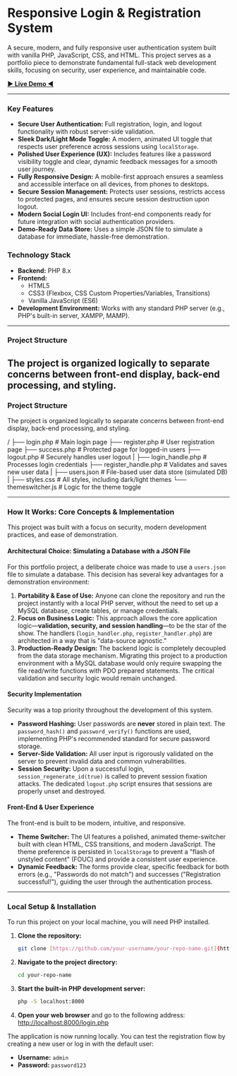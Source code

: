# Responsive Login & Registration System

A secure, modern, and fully responsive user authentication system built with vanilla PHP, JavaScript, CSS, and HTML. This project serves as a portfolio piece to demonstrate fundamental full-stack web development skills, focusing on security, user experience, and maintainable code.

**[► Live Demo ◄]()**

---

### Key Features

* **Secure User Authentication:** Full registration, login, and logout functionality with robust server-side validation.
* **Sleek Dark/Light Mode Toggle:** A modern, animated UI toggle that respects user preference across sessions using `localStorage`.
* **Polished User Experience (UX):** Includes features like a password visibility toggle and clear, dynamic feedback messages for a smooth user journey.
* **Fully Responsive Design:** A mobile-first approach ensures a seamless and accessible interface on all devices, from phones to desktops.
* **Secure Session Management:** Protects user sessions, restricts access to protected pages, and ensures secure session destruction upon logout.
* **Modern Social Login UI:** Includes front-end components ready for future integration with social authentication providers.
* **Demo-Ready Data Store:** Uses a simple JSON file to simulate a database for immediate, hassle-free demonstration.

### Technology Stack

* **Backend:** PHP 8.x
* **Frontend:**
    * HTML5
    * CSS3 (Flexbox, CSS Custom Properties/Variables, Transitions)
    * Vanilla JavaScript (ES6)
* **Development Environment:** Works with any standard PHP server (e.g., PHP's built-in server, XAMPP, MAMP).

---

### Project Structure

The project is organized logically to separate concerns between front-end display, back-end processing, and styling.
---

### Project Structure

The project is organized logically to separate concerns between front-end display, back-end processing, and styling.

/
├── login.php             # Main login page
├── register.php          # User registration page
├── success.php           # Protected page for logged-in users
├── logout.php            # Securely handles user logout
|
├── login_handle.php     # Processes login credentials
├── register_handle.php  # Validates and saves new user data
|
├── users.json            # File-based user data store (simulated DB)
|
├── styles.css             # All styles, including dark/light themes
└── themeswitcher.js     # Logic for the theme toggle

---

### How It Works: Core Concepts & Implementation

This project was built with a focus on security, modern development practices, and ease of demonstration.

#### Architectural Choice: Simulating a Database with a JSON File

For this portfolio project, a deliberate choice was made to use a `users.json` file to simulate a database. This decision has several key advantages for a demonstration environment:

1.  **Portability & Ease of Use:** Anyone can clone the repository and run the project instantly with a local PHP server, without the need to set up a MySQL database, create tables, or manage credentials.
2.  **Focus on Business Logic:** This approach allows the core application logic—**validation, security, and session handling**—to be the star of the show. The handlers (`login_handler.php`, `register_handler.php`) are architected in a way that is "data-source agnostic."
3.  **Production-Ready Design:** The backend logic is completely decoupled from the data storage mechanism. Migrating this project to a production environment with a MySQL database would only require swapping the file read/write functions with PDO prepared statements. The critical validation and security logic would remain unchanged.

#### Security Implementation

Security was a top priority throughout the development of this system.

* **Password Hashing:** User passwords are **never** stored in plain text. The `password_hash()` and `password_verify()` functions are used, implementing PHP's recommended standard for secure password storage.
* **Server-Side Validation:** All user input is rigorously validated on the server to prevent invalid data and common vulnerabilities.
* **Session Security:** Upon a successful login, `session_regenerate_id(true)` is called to prevent session fixation attacks. The dedicated `logout.php` script ensures that sessions are properly unset and destroyed.

#### Front-End & User Experience

The front-end is built to be modern, intuitive, and responsive.

* **Theme Switcher:** The UI features a polished, animated theme-switcher built with clean HTML, CSS transitions, and modern JavaScript. The theme preference is persisted in `localStorage` to prevent a "flash of unstyled content" (FOUC) and provide a consistent user experience.
* **Dynamic Feedback:** The forms provide clear, specific feedback for both errors (e.g., "Passwords do not match") and successes ("Registration successful!"), guiding the user through the authentication process.

---

### Local Setup & Installation

To run this project on your local machine, you will need PHP installed.

1.  **Clone the repository:**
    ```bash
    git clone [https://github.com/your-username/your-repo-name.git](https://github.com/your-username/your-repo-name.git)
    ```

2.  **Navigate to the project directory:**
    ```bash
    cd your-repo-name
    ```

3.  **Start the built-in PHP development server:**
    ```bash
    php -S localhost:8000
    ```

4.  **Open your web browser** and go to the following address:
    [http://localhost:8000/login.php](http://localhost:8000/login.php)

The application is now running locally. You can test the registration flow by creating a new user or log in with the default user:
* **Username:** `admin`
* **Password:** `password123`